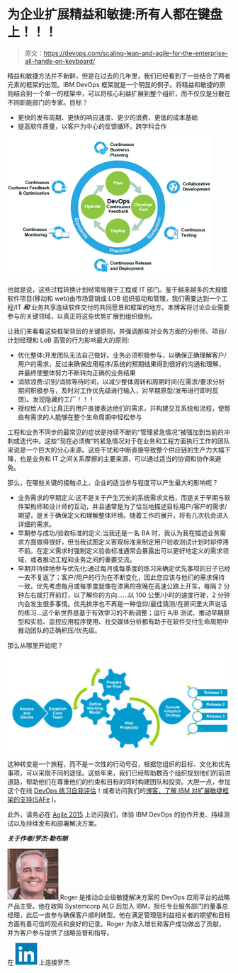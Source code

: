 # 为企业扩展精益和敏捷:所有人都在键盘上！！！

> 原文：<https://devops.com/scaling-lean-and-agile-for-the-enterprise-all-hands-on-keyboard/>

精益和敏捷方法并不新鲜，但是在过去的几年里，我们已经看到了一些结合了两者元素的框架的出现。IBM DevOps 框架就是一个明显的例子。将精益和敏捷的原则结合到一个单一的框架中，可以将核心利益扩展到整个组织，而不仅仅是分散在不同职能部门的专家。目标？

*   更快的发布周期、更快的响应速度、更少的浪费、更低的成本基础
*   提高软件质量，以客户为中心的反馈循环，跨学科合作

[![Roger blog1.png](img/932bfb541239ce2c69062246914cc306.png)](https://devops.com/wp-content/uploads/2015/07/Roger-blog1.png.jpg)

也就是说，这些过程转换计划经常局限于工程或 IT 部门。鉴于越来越多的大规模软件项目(移动和 web)由市场营销或 LOB 组织驱动和管理，我们需要达到一个工程/IT ***和*** 业务共享连续软件交付的共同愿景和框架的地方。本博客将讨论企业需要参与的关键领域，以真正将这些优势扩展到组织级别。

让我们来看看这些框架背后的关键原则，并强调那些对业务方面的分析师、项目/计划经理和 LoB 高管的行为影响最大的原则:

*   优化整体:开发团队无法自己做好。业务必须积极参与，以确保正确理解客户/用户的需求，反过来确保应用程序/系统的预期结果得到很好的沟通和理解，并最终使整体努力不断转向正确的业务结果
*   消除浪费:识别/消除等待时间，以减少整体周转和周期时间(在需求/要求分析期间积极参与，及时对工作优先级进行输入，对早期原型/发布进行即时反馈)。发现隐藏的工厂！！！
*   授权给人们:让真正的用户直接表达他们的需求，并构建交互系统和流程，使那些有需求的人能够在整个生命周期中轻松参与

工程和业务不同步的最常见的症状是持续不断的“管理紧急情况”被强加到当前的冲刺或迭代中。这些“现在必须做”的紧急情况对于在业务和工程方面执行工作的团队来说是一个巨大的分心来源。这些干扰和中断直接导致整个供应链的生产力大幅下降，也是业务和 IT 之间关系摩擦的主要来源，可以通过适当的协调和协作来避免。

那么，在哪些关键的接触点上，企业的适当参与程度可以产生最大的影响呢？

*   业务需求的早期定义:这不是关于产生冗长的系统需求文档，而是关于早期与软件架构师和设计师的互动，并且通常是为了恰当地描述目标用户/客户的需求/期望，是关于确保定义和理解整体环境。随着工作的展开，将有几次机会进入详细的需求。
*   早期参与成功/验收标准的定义:当我还是一名 BA 时，我认为我在描述业务需求方面做得很好，但当我试图定义客观标准来制定用户验收测试计划时却停滞不前。在定义需求时强制定义验收标准通常会暴露出可以更好地定义的需求领域，或者推动工程和业务之间的重要交流。
*   早期并持续地参与优先化:通过每月或每季度的练习来确定优先事项的日子已经一去不复返了；客户/用户的行为在不断变化，因此您应该与他们的需求保持一致。优先考虑每月或每季度就像在漆黑的夜晚在高速公路上开车，每隔 2 分钟左右就打开前灯，以了解你的方向……以 100 公里/小时的速度行驶，2 分钟内会发生很多事情。优先排序也不再是一种信仰/最佳猜测/在房间里大声说话的练习…这个新世界是基于有效学习的不断调整；运行 A/B 测试、推动早期原型和实验、监控应用程序使用、社交媒体分析都有助于在软件交付生命周期中推动团队的正确积压/优先级。

那么从哪里开始呢？

[![Roger blog](img/6d08c6f7e3088c9e8cdc82213aa8649d.png)](https://devops.com/wp-content/uploads/2015/07/Roger-blog.png)

这种转变是一个旅程，而不是一次性的行动号召，根据您组织的目标、文化和优先事项，可以采取不同的途径。这些年来，我们已经帮助数百个组织规划他们的前进道路，帮助他们在尊重他们的约束和目标的同时构建团队和投资。大胆一点，参加这个在线 [DevOps 练习自我评估](https://www-01.ibm.com/marketing/iwm/iwm/web/signup.do?source=swg-rtl-sd-calc&S_PKG=ov24988)！或者访问我们的[博客，了解 IBM 对扩展敏捷框架的支持(SAFe](https://www.ibm.com/developerworks/community/blogs/c914709e-8097-4537-92ef-8982fc416138/entry/safe_with_the_power_of_ibm_devops?lang=en) )。

此外，请务必在 [Agile 2015](http://agile2015.agilealliance.org/) 上访问我们，体验 IBM DevOps 的协作开发、持续测试以及持续发布和部署解决方案。

***关于作者/罗杰·勒布朗***

[![Roger LeBlanc](img/26b55486eda04d6adbf457a3e672bf7f.png) ](https://devops.com/wp-content/uploads/2015/08/Roger-LeBlanc.png) Roger 是推动企业级敏捷解决方案的 DevOps 应用平台的战略产品主管。他在收购 Systemcorp ALG 后加入 IBM，担任专业服务部门的董事总经理，此后一直参与确保客户顺利转型。他在满足管理层利益相关者的期望和目标方面有着可信的观点和良好的记录。Roger 为收入增长和客户成功做出了贡献，并为客户参与提供了战略监督和指导。

在 [![linkedin](img/456db676b88f9564e5cdc9b2caf9a833.png)](https://ca.linkedin.com/in/rogerleblanc) 上连接罗杰
